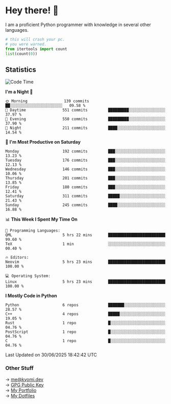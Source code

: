 # Hey there! 👋

I am a proficient Python programmer with knowledge in several other languages.

```py
# this will crash your pc.
# you were warned.
from itertools import count
list(count(0))
```

## Statistics
<!--START_SECTION:waka-->
![Code Time](http://img.shields.io/badge/Code%20Time-1%2C822%20hrs%2034%20mins-blue)

**I'm a Night 🦉** 

```text
🌞 Morning                139 commits         ██░░░░░░░░░░░░░░░░░░░░░░░   09.58 % 
🌆 Daytime                551 commits         █████████░░░░░░░░░░░░░░░░   37.97 % 
🌃 Evening                550 commits         █████████░░░░░░░░░░░░░░░░   37.90 % 
🌙 Night                  211 commits         ████░░░░░░░░░░░░░░░░░░░░░   14.54 % 
```
📅 **I'm Most Productive on Saturday** 

```text
Monday                   192 commits         ███░░░░░░░░░░░░░░░░░░░░░░   13.23 % 
Tuesday                  176 commits         ███░░░░░░░░░░░░░░░░░░░░░░   12.13 % 
Wednesday                146 commits         ███░░░░░░░░░░░░░░░░░░░░░░   10.06 % 
Thursday                 201 commits         ███░░░░░░░░░░░░░░░░░░░░░░   13.85 % 
Friday                   180 commits         ███░░░░░░░░░░░░░░░░░░░░░░   12.41 % 
Saturday                 311 commits         █████░░░░░░░░░░░░░░░░░░░░   21.43 % 
Sunday                   245 commits         ████░░░░░░░░░░░░░░░░░░░░░   16.88 % 
```


📊 **This Week I Spent My Time On** 

```text
💬 Programming Languages: 
QML                      5 hrs 22 mins       █████████████████████████   99.60 % 
TeX                      1 min               ░░░░░░░░░░░░░░░░░░░░░░░░░   00.40 % 

🔥 Editors: 
Neovim                   5 hrs 23 mins       █████████████████████████   100.00 % 

💻 Operating System: 
Linux                    5 hrs 23 mins       █████████████████████████   100.00 % 
```

**I Mostly Code in Python** 

```text
Python                   6 repos             ███████░░░░░░░░░░░░░░░░░░   28.57 % 
C++                      4 repos             █████░░░░░░░░░░░░░░░░░░░░   19.05 % 
Rust                     1 repo              █░░░░░░░░░░░░░░░░░░░░░░░░   04.76 % 
PostScript               1 repo              █░░░░░░░░░░░░░░░░░░░░░░░░   04.76 % 
C                        1 repo              █░░░░░░░░░░░░░░░░░░░░░░░░   04.76 % 
```




 Last Updated on 30/06/2025 18:42:42 UTC
<!--END_SECTION:waka-->

### Other Stuff

→ [me@kyomi.dev](mailto:me@kyomi.dev)\
→ [GPG Public Key](https://github.com/bitterteriyaki.gpg)\
→ [My Portfolio](https://kyomi.dev)\
→ [My Dotfiles](https://github.com/bitterteriyaki/dotfiles)
